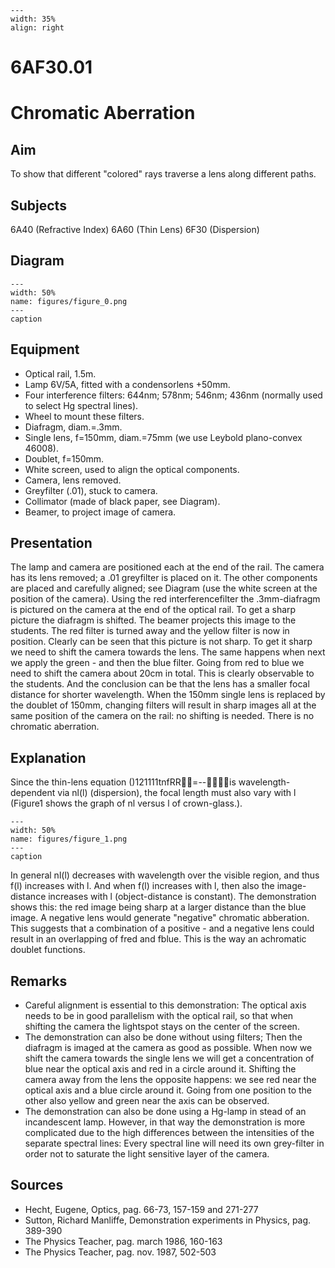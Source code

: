 
```{figure} /figures/busy.png
---
width: 35%
align: right
```
# 6AF30.01 
  # Chromatic Aberration 
    
  
## Aim   
 To show that different "colored" rays traverse a lens along different paths.    
  
## Subjects   
 6A40 (Refractive Index) 6A60 (Thin Lens) 6F30 (Dispersion)   
  
## Diagram   
    
```{figure} figures/figure_0.png  
---  
width: 50%  
name: figures/figure_0.png  
---  
caption  
``` 
     
  
## Equipment   
 
 *  Optical rail, 1.5m. 
 *  Lamp 6V/5A, fitted with a condensorlens +50mm. 
 *  Four interference filters: 644nm; 578nm; 546nm; 436nm (normally used to select Hg spectral lines). 
 *  Wheel to mount these filters. 
 *  Diafragm, diam.=.3mm. 
 *  Single lens, f=150mm, diam.=75mm (we use Leybold plano-convex 46008). 
 *  Doublet, f=150mm. 
 *  White screen, used to align the optical components. 
 *  Camera, lens removed. 
 *  Greyfilter (.01), stuck to camera. 
 *  Collimator (made of black paper, see Diagram). 
 *  Beamer, to project image of camera.
     
  
## Presentation   
 The lamp and camera are positioned each at the end of the rail. The camera has its lens removed; a .01 greyfilter is placed on it. The other components are placed and carefully aligned; see Diagram (use the white screen at the position of the camera). Using the red interferencefilter the .3mm-diafragm is pictured on the camera at the end of the optical rail. To get a sharp picture the diafragm is shifted. The beamer projects this image to the students. The red filter is turned away and the yellow filter is now in position. Clearly can be seen that this picture is not sharp. To get it sharp we need to shift the camera towards the lens. The same happens when next we apply the green - and then the blue filter. Going from red to blue we need to shift the camera about 20cm in total. This is clearly observable to the students. And the conclusion can be that the lens has a smaller focal distance for shorter wavelength. When the 150mm single lens is replaced by the doublet of 150mm, changing filters will result in sharp images all at the same position of the camera on the rail: no shifting is needed. There is no chromatic aberration.    
  
## Explanation   
 Since the thin-lens equation ()121111tnfRR=--is wavelength-dependent via nl(l) (dispersion), the focal length must also vary with l (Figure1 shows the graph of nl versus l of crown-glass.).   
```{figure} figures/figure_1.png  
---  
width: 50%  
name: figures/figure_1.png  
---  
caption  
``` 
 In general nl(l) decreases with wavelength over the visible region, and thus f(l) increases with l. And when f(l) increases with l, then also the image-distance increases with l (object-distance is constant). The demonstration shows this: the red image being sharp at a larger distance than the blue image. A negative lens would generate "negative" chromatic abberation. This suggests that a combination of a positive - and a negative lens could result in an overlapping of fred and fblue. This is the way an achromatic doublet functions.    
  
## Remarks   
 
 *  Careful alignment is essential to this demonstration: The optical axis needs to be in good parallelism with the optical rail, so that when shifting the camera the lightspot stays on the center of the screen. 
 *  The demonstration can also be done without using filters; Then the diafragm is imaged at the camera as good as possible. When now we shift the camera towards the single lens we will get a concentration of blue near the optical axis and red in a circle around it. Shifting the camera away from the lens the opposite happens: we see red near the optical axis and a blue circle around it.    Going from one position to the other also yellow and green near the axis can be observed. 
 *  The demonstration can also be done using a Hg-lamp in stead of an incandescent lamp. However, in that way the demonstration is more complicated due to the high differences between the intensities of the separate spectral lines: Every spectral line will need its own grey-filter in order not to saturate the light sensitive layer of the camera.
   
  
## Sources   
 
 *  Hecht, Eugene, Optics, pag. 66-73, 157-159 and 271-277 
 *  Sutton, Richard Manliffe, Demonstration experiments in Physics, pag. 389-390 
 *  The Physics Teacher, pag. march 1986, 160-163 
 *  The Physics Teacher, pag. nov. 1987, 502-503
  